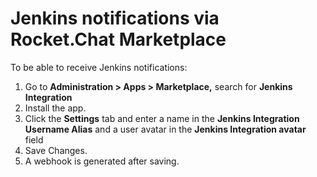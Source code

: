 # Jenkins notifications via Rocket.Chat Marketplace

To be able to receive Jenkins notifications:

1. Go to **Administration > Apps > Marketplace,** search for  **Jenkins Integration**&#x20;
2. Install the app.
3. Click the  **Settings** tab and enter a name in the **Jenkins Integration Username Alias** and a user avatar in the **Jenkins Integration avatar** field
4. Save Changes.              &#x20;
5. A webhook is generated after saving.

